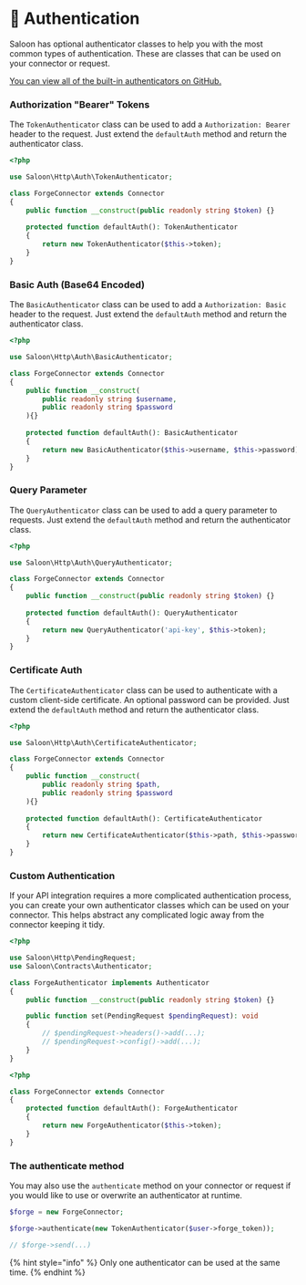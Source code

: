 # 🔐 Authentication

Saloon has optional authenticator classes to help you with the most common types of authentication. These are classes that can be used on your connector or request.

[You can view all of the built-in authenticators on GitHub.](https://github.com/saloonphp/saloon/tree/v3/src/Http/Auth)

### Authorization "Bearer" Tokens

The `TokenAuthenticator` class can be used to add a `Authorization: Bearer` header to the request. Just extend the `defaultAuth` method and return the authenticator class.

```php
<?php

use Saloon\Http\Auth\TokenAuthenticator;

class ForgeConnector extends Connector
{
    public function __construct(public readonly string $token) {}
    
    protected function defaultAuth(): TokenAuthenticator
    {
        return new TokenAuthenticator($this->token);
    }
}
```

### Basic Auth (Base64 Encoded)

The `BasicAuthenticator` class can be used to add a `Authorization: Basic` header to the request. Just extend the `defaultAuth` method and return the authenticator class.

```php
<?php

use Saloon\Http\Auth\BasicAuthenticator;

class ForgeConnector extends Connector
{
    public function __construct(
        public readonly string $username,
        public readonly string $password
    ){}
    
    protected function defaultAuth(): BasicAuthenticator
    {
        return new BasicAuthenticator($this->username, $this->password);
    }
}
```

### Query Parameter

The `QueryAuthenticator` class can be used to add a query parameter to requests. Just extend the `defaultAuth` method and return the authenticator class.

```php
<?php

use Saloon\Http\Auth\QueryAuthenticator;

class ForgeConnector extends Connector
{
    public function __construct(public readonly string $token) {}
    
    protected function defaultAuth(): QueryAuthenticator
    {
        return new QueryAuthenticator('api-key', $this->token);
    }
}
```

### Certificate Auth

The `CertificateAuthenticator` class can be used to authenticate with a custom client-side certificate. An optional password can be provided.  Just extend the `defaultAuth` method and return the authenticator class.

```php
<?php

use Saloon\Http\Auth\CertificateAuthenticator;

class ForgeConnector extends Connector
{
    public function __construct(
        public readonly string $path,
        public readonly string $password
    ){}
    
    protected function defaultAuth(): CertificateAuthenticator
    {
        return new CertificateAuthenticator($this->path, $this->password);
    }
}
```

### Custom Authentication

If your API integration requires a more complicated authentication process, you can create your own authenticator classes which can be used on your connector. This helps abstract any complicated logic away from the connector keeping it tidy.

```php
<?php

use Saloon\Http\PendingRequest;
use Saloon\Contracts\Authenticator;

class ForgeAuthenticator implements Authenticator
{
    public function __construct(public readonly string $token) {}

    public function set(PendingRequest $pendingRequest): void
    {
        // $pendingRequest->headers()->add(...);
        // $pendingRequest->config()->add(...);
    }
}
```

```php
<?php

class ForgeConnector extends Connector
{
    protected function defaultAuth(): ForgeAuthenticator
    {
        return new ForgeAuthenticator($this->token);
    }
}
```

### The authenticate method

You may also use the `authenticate` method on your connector or request if you would like to use or overwrite an authenticator at runtime.

```php
$forge = new ForgeConnector;

$forge->authenticate(new TokenAuthenticator($user->forge_token));

// $forge->send(...)
```

{% hint style="info" %}
Only one authenticator can be used at the same time.
{% endhint %}
